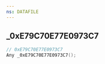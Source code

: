 ```yaml
---
ns: DATAFILE
---
```

## _0xE79C70E77E0973C7

```c
// 0xE79C70E77E0973C7
Any _0xE79C70E77E0973C7();
```

